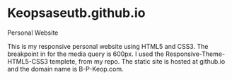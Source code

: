 Keopsaseutb.github.io
=====================

Personal Website

This is my responsive personal website using HTML5 and CSS3. The breakpoint in for the media query is 600px. I used the Responsive-Theme-HTML5-CSS3 templete, from my repo. The static site is hosted at github.io and the domain name is B-P-Keop.com.